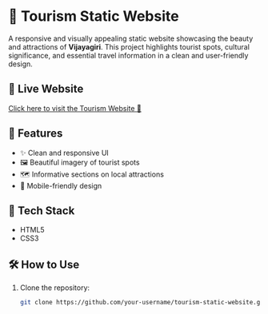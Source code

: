 # 🌄 Tourism Static Website

A responsive and visually appealing static website showcasing the beauty and attractions of **Vijayagiri**. This project highlights tourist spots, cultural significance, and essential travel information in a clean and user-friendly design.

## 🔗 Live Website

[Click here to visit the Tourism Website 🚀](https://vijayagiritour.ccbp.tech/)

## 📌 Features

- ✨ Clean and responsive UI
- 🖼️ Beautiful imagery of tourist spots
- 🗺️ Informative sections on local attractions
- 📱 Mobile-friendly design

## 📁 Tech Stack

- HTML5  
- CSS3  

## 🛠️ How to Use

1. Clone the repository:
   ```bash
   git clone https://github.com/your-username/tourism-static-website.git
